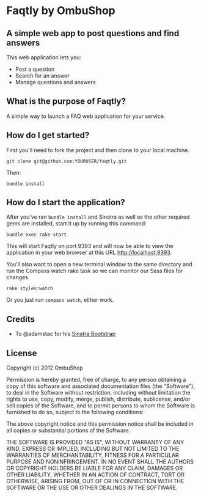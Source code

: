 # Faqtly by OmbuShop

## A simple web app to post questions and find answers

This web application lets you:

* Post a question
* Search for an answer
* Manage questions and answers

## What is the purpose of Faqtly?

A simple way to launch a FAQ web application for your service.

## How do I get started?

First you'll need to fork the project and then clone to your local machine.

    git clone git@github.com:YOURUSER/faqtly.git

Then:

    bundle install

## How do I start the application?

After you've ran `bundle install` and Sinatra as well as the other required gems are installed, start it up by running this command:

    bundle exec rake start

This will start Faqtly on port 9393 and will now be able to view the application in your web browser at this URL [http://localhost:9393](http://localhost:9393).

You'll also want to open a new terminal window to the same directory and run the Compass watch rake task so we can monitor our Sass files for changes.

    rake styles:watch

Or you just run `compass watch`, either work.

## Credits

* To @adamstac for his [Sinatra Bootstrap](https://github.com/adamstac/sinatra-bootstrap)

## License

Copyright (c) 2012 OmbuShop

Permission is hereby granted, free of charge, to any person obtaining a copy of this software and associated documentation files (the "Software"), to deal in the Software without restriction, including without limitation the rights to use, copy, modify, merge, publish, distribute, sublicense, and/or sell copies of the Software, and to permit persons to whom the Software is furnished to do so, subject to the following conditions:

The above copyright notice and this permission notice shall be included in all copies or substantial portions of the Software.

THE SOFTWARE IS PROVIDED "AS IS", WITHOUT WARRANTY OF ANY KIND, EXPRESS OR IMPLIED, INCLUDING BUT NOT LIMITED TO THE WARRANTIES OF MERCHANTABILITY, FITNESS FOR A PARTICULAR PURPOSE AND NONINFRINGEMENT. IN NO EVENT SHALL THE AUTHORS OR COPYRIGHT HOLDERS BE LIABLE FOR ANY CLAIM, DAMAGES OR OTHER LIABILITY, WHETHER IN AN ACTION OF CONTRACT, TORT OR OTHERWISE, ARISING FROM, OUT OF OR IN CONNECTION WITH THE SOFTWARE OR THE USE OR OTHER DEALINGS IN THE SOFTWARE.
